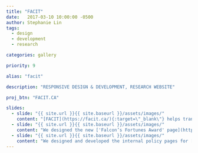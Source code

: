 ```yaml
---
title: "FACIT"
date:   2017-03-10 10:00:00 -0500
author: Stephanie Lin
tags:
  - design
  - development
  - research

categories: gallery

priority: 9

alias: "facit"

description: "RESPONSIVE DESIGN & DEVELOPMENT, RESEARCH WEBSITE"

proj_btn: "FACIT.CA"

slides:
  - slide: "{{ site.url }}{{ site.baseurl }}/assets/images/"
    content: "[FACIT](https://facit.ca/){:target=\"_blank\"} helps transform groundbreaking cancer research in Ontario into commercial opportunities. We are currently in the design phase of FACIT’s gateway to the OICR Project Portfolio featuring an interactive 'asset map visualization system' to showcase OICR's translational research projects."
  - slide: "{{ site.url }}{{ site.baseurl }}/assets/images/"
    content: "We designed the new ['Falcon’s Fortunes Award' page](https://facit.ca/falcons-fortunes){:target=\"_blank\"} to look and feel consistent with the FACIT website and feature current and past winners – biotech entrepreneurs who’s innovative ideas were selected for funding by 'FACIT’s Falcons'."
  - slide: "{{ site.url }}{{ site.baseurl }}/assets/images/"
    content: "We designed and developed the internal policy pages for [FACIT](https://facit.ca/){:target=\"_blank\"} so members can quickly scan and find the information they need."    
---
```

